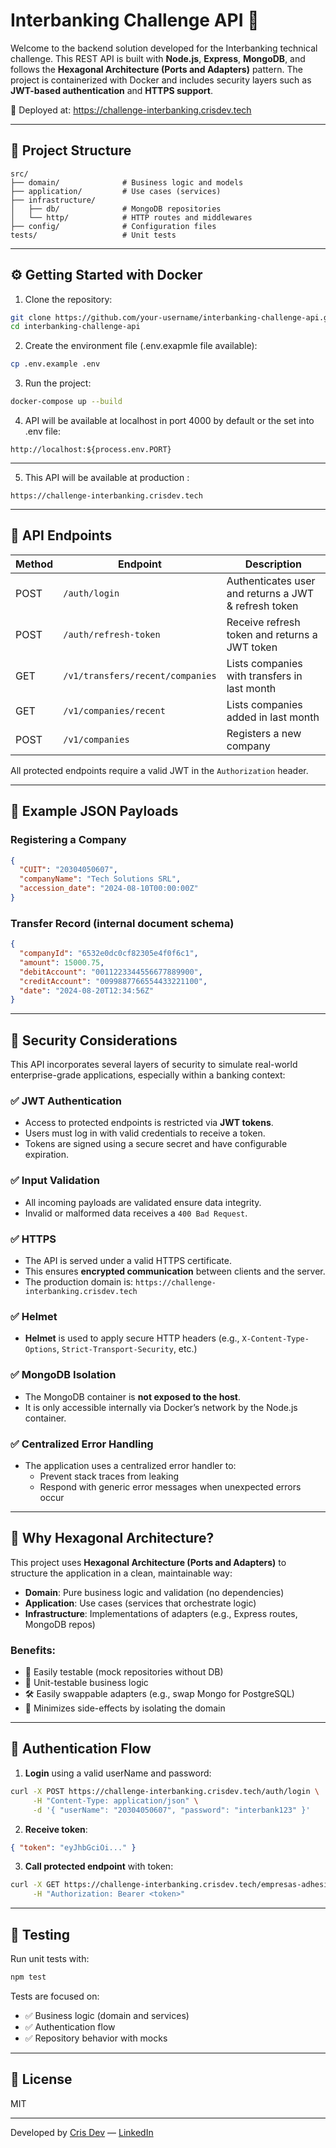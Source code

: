 # Interbanking Challenge API 🚀

Welcome to the backend solution developed for the Interbanking technical challenge. This REST API is built with **Node.js**, **Express**, **MongoDB**, and follows the **Hexagonal Architecture (Ports and Adapters)** pattern. The project is containerized with Docker and includes security layers such as **JWT-based authentication** and **HTTPS support**.

🔗 Deployed at: https://challenge-interbanking.crisdev.tech

---

## 📁 Project Structure

```
src/
├── domain/              # Business logic and models
├── application/         # Use cases (services)
├── infrastructure/
│   ├── db/              # MongoDB repositories
│   └── http/            # HTTP routes and middlewares
├── config/              # Configuration files
tests/                   # Unit tests
```

---

## ⚙️ Getting Started with Docker

1. Clone the repository:

```bash
git clone https://github.com/your-username/interbanking-challenge-api.git
cd interbanking-challenge-api
```

2. Create the environment file (.env.exapmle file available):

```bash
cp .env.example .env
```

3. Run the project:

```bash
docker-compose up --build
```
4. API will be available at localhost in port 4000 by default or the set into .env file:

```
http://localhost:${process.env.PORT}
```

---
5. This API will be available at production :

```
https://challenge-interbanking.crisdev.tech
```

---

## 🧪 API Endpoints

| Method | Endpoint                                 | Description                                           |
|--------|------------------------------------------|--------------------------------------------           |
| POST   | `/auth/login`                            | Authenticates user and returns a JWT & refresh token  |
| POST   | `/auth/refresh-token`                    | Receive refresh token and returns a JWT token         |
| GET    | `/v1/transfers/recent/companies`         | Lists companies with transfers in last month          |
| GET    | `/v1/companies/recent`                   | Lists companies added in last month                   |
| POST   | `/v1/companies`                          | Registers a new company                               |

All protected endpoints require a valid JWT in the `Authorization` header.

---

## 🧾 Example JSON Payloads

### Registering a Company

```json
{
  "CUIT": "20304050607",
  "companyName": "Tech Solutions SRL",
  "accession_date": "2024-08-10T00:00:00Z"
}
```

### Transfer Record (internal document schema)

```json
{
  "companyId": "6532e0dc0cf82305e4f0f6c1",
  "amount": 15000.75,
  "debitAccount": "0011223344556677889900",
  "creditAccount": "0099887766554433221100",
  "date": "2024-08-20T12:34:56Z"
}
```

---

## 🔐 Security Considerations

This API incorporates several layers of security to simulate real-world enterprise-grade applications, especially within a banking context:

### ✅ JWT Authentication

- Access to protected endpoints is restricted via **JWT tokens**.
- Users must log in with valid credentials to receive a token.
- Tokens are signed using a secure secret and have configurable expiration.

### ✅ Input Validation

- All incoming payloads are validated ensure data integrity.
- Invalid or malformed data receives a `400 Bad Request`.

### ✅ HTTPS

- The API is served under a valid HTTPS certificate.
- This ensures **encrypted communication** between clients and the server.
- The production domain is: `https://challenge-interbanking.crisdev.tech`

### ✅ Helmet

- **Helmet** is used to apply secure HTTP headers (e.g., `X-Content-Type-Options`, `Strict-Transport-Security`, etc.)

### ✅ MongoDB Isolation

- The MongoDB container is **not exposed to the host**.
- It is only accessible internally via Docker’s network by the Node.js container.

### ✅ Centralized Error Handling

- The application uses a centralized error handler to:
  - Prevent stack traces from leaking
  - Respond with generic error messages when unexpected errors occur

---

## 🧱 Why Hexagonal Architecture?

This project uses **Hexagonal Architecture (Ports and Adapters)** to structure the application in a clean, maintainable way:

- **Domain**: Pure business logic and validation (no dependencies)
- **Application**: Use cases (services that orchestrate logic)
- **Infrastructure**: Implementations of adapters (e.g., Express routes, MongoDB repos)

### Benefits:

- 🔁 Easily testable (mock repositories without DB)
- 🧪 Unit-testable business logic
- 🛠️ Easily swappable adapters (e.g., swap Mongo for PostgreSQL)
- 🔐 Minimizes side-effects by isolating the domain

---

## 🔑 Authentication Flow

1. **Login** using a valid userName and password:

```bash
curl -X POST https://challenge-interbanking.crisdev.tech/auth/login \
     -H "Content-Type: application/json" \
     -d '{ "userName": "20304050607", "password": "interbank123" }'
```

2. **Receive token**:

```json
{ "token": "eyJhbGciOi..." }
```

3. **Call protected endpoint** with token:

```bash
curl -X GET https://challenge-interbanking.crisdev.tech/empresas-adhesiones-recientes \
     -H "Authorization: Bearer <token>"
```

---

## 🧪 Testing

Run unit tests with:

```bash
npm test
```

Tests are focused on:

- ✅ Business logic (domain and services)
- ✅ Authentication flow
- ✅ Repository behavior with mocks

---

## 📄 License

MIT

---

Developed by [Cris Dev](https://crisdev.tech) — [LinkedIn](https://linkedin.com/in/christian-rios-dev)